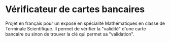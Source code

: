 # Vérificateur de cartes bancaires
Projet en français pour un exposé en spécialité Mathématiques en classe de Terminale Scientifique. Il permet de vérifier la "validité" d'une carte bancaire ou sinon de trouver la clé qui permet sa "validation".
